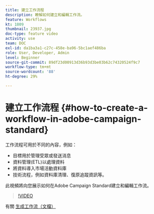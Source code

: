 ```yaml
---
title: 建立工作流程
description: 瞭解如何建立和編輯工作流。
feature: Workflows
kt: 1809
thumbnail: 23937.jpg
doc-type: feature video
activity: use
team: DOC
exl-id: da1ba3a1-c27c-458e-ba96-5bc1aef486ba
role: User, Developer, Admin
level: Beginner
source-git-commit: 89df23d00913d36b93d3be03b62c74320524f9c7
workflow-type: tm+mt
source-wordcount: '88'
ht-degree: 29%

---
```


# 建立工作流程 {#how-to-create-a-workflow-in-adobe-campaign-standard}

工作流程可用於不同的內容，例如：

* 目標用於管理受眾或發送消息
* 資料管理(ETL)以處理資料
* 將資料導入市場活動資料庫
* 技術流程，例如資料庫清理、復原追蹤資訊等。

此視頻將向您展示如何在Adobe Campaign Standard建立和編輯工作流。

>[!VIDEO](https://video.tv.adobe.com/v/23937?quality=12&learn=on)

有關 [生成工作流（文檔）](https://experienceleague.adobe.com/docs/campaign-standard/using/managing-processes-and-data/workflow-general-operation/building-a-workflow.html)
